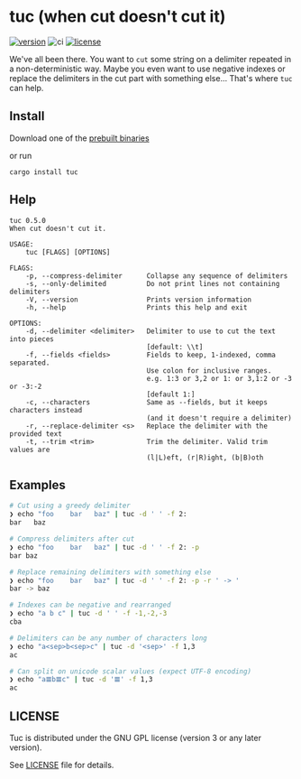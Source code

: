 # tuc (when cut doesn't cut it)
[![version](https://img.shields.io/crates/v/tuc.svg)](https://crates.io/crates/tuc)
![ci](https://github.com/riquito/tuc/actions/workflows/ci.yml/badge.svg)
[![license](https://img.shields.io/crates/l/tuc.svg)](https://crates.io/crates/tuc)

We've all been there. You want to `cut` some string on a delimiter repeated in a non-deterministic way. Maybe you even want to use negative indexes or replace the delimiters in the cut part with something else...
That's where `tuc` can help.

## Install

Download one of the [prebuilt binaries](https://github.com/riquito/tuc/releases)

or run

```
cargo install tuc
```

## Help

```
tuc 0.5.0
When cut doesn't cut it.

USAGE:
    tuc [FLAGS] [OPTIONS]

FLAGS:
    -p, --compress-delimiter      Collapse any sequence of delimiters
    -s, --only-delimited          Do not print lines not containing delimiters
    -V, --version                 Prints version information
    -h, --help                    Prints this help and exit

OPTIONS:
    -d, --delimiter <delimiter>   Delimiter to use to cut the text into pieces
                                  [default: \\t]
    -f, --fields <fields>         Fields to keep, 1-indexed, comma separated.
                                  Use colon for inclusive ranges.
                                  e.g. 1:3 or 3,2 or 1: or 3,1:2 or -3 or -3:-2
                                  [default 1:]
    -c, --characters              Same as --fields, but it keeps characters instead
                                  (and it doesn't require a delimiter)
    -r, --replace-delimiter <s>   Replace the delimiter with the provided text
    -t, --trim <trim>             Trim the delimiter. Valid trim values are
                                  (l|L)eft, (r|R)ight, (b|B)oth
```

## Examples

```sh
# Cut using a greedy delimiter
❯ echo "foo    bar   baz" | tuc -d ' ' -f 2:
bar   baz
```

```sh
# Compress delimiters after cut
❯ echo "foo    bar   baz" | tuc -d ' ' -f 2: -p
bar baz
```

```sh
# Replace remaining delimiters with something else
❯ echo "foo    bar   baz" | tuc -d ' ' -f 2: -p -r ' -> '
bar -> baz
```

```sh
# Indexes can be negative and rearranged
❯ echo "a b c" | tuc -d ' ' -f -1,-2,-3
cba
```

```sh
# Delimiters can be any number of characters long
❯ echo "a<sep>b<sep>c" | tuc -d '<sep>' -f 1,3
ac
```

```sh
# Can split on unicode scalar values (expect UTF-8 encoding)
❯ echo "a𝌆b𝌆c" | tuc -d '𝌆' -f 1,3
ac
```

## LICENSE

Tuc is distributed under the GNU GPL license (version 3 or any later version).

See [LICENSE](./LICENSE) file for details.
